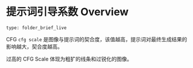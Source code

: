 # 提示词引导系数 Overview
 
```ccard
type: folder_brief_live
```
 
CFG
`cfg scale` 是图像与提示词的契合度，该值越高，提示词对最终生成结果的影响越大，契合度越高。

过高的 CFG Scale 体现为粗犷的线条和过锐化的图像。